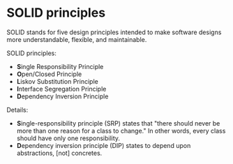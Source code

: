 # SOLID principles

SOLID stands for five design principles intended to make software designs more understandable, flexible, and maintainable.

SOLID principles:

- **S**ingle Responsibility Principle
- **O**pen/Closed Principle
- **L**iskov Substitution Principle
- **I**nterface Segregation Principle
- **D**ependency Inversion Principle

Details:

- **S**ingle-responsibility principle (SRP) states that "there should never be more than one reason for a class to change." In other words, every class should have only one responsibility.
- **D**ependency inversion principle (DIP) states to depend upon abstractions, [not] concretes.

